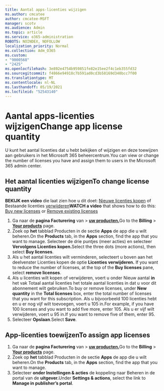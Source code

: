 ```yaml
---
title: Aantal apps-licenties wijzigen
ms.author: cmcatee
author: cmcatee-MSFT
manager: scotv
ms.audience: Admin
ms.topic: article
ms.service: o365-administration
ROBOTS: NOINDEX, NOFOLLOW
localization_priority: Normal
ms.collection: Adm_O365
ms.custom:
- "9000568"
- "2425"
ms.openlocfilehash: 3e892e4754b959851fe82e15ee2f4c1eb355fd32
ms.sourcegitcommit: f4866e94918c7b591ad0cd3b58169d340bcc7f00
ms.translationtype: MT
ms.contentlocale: nl-NL
ms.lasthandoff: 05/19/2021
ms.locfileid: "52543140"
---
```

# <a name="change-app-license-quantity"></a><span data-ttu-id="dc1e2-102">Aantal apps-licenties wijzigen</span><span class="sxs-lookup"><span data-stu-id="dc1e2-102">Change app license quantity</span></span>

<span data-ttu-id="dc1e2-103">U kunt het aantal licenties dat u hebt bekijken of wijzigen en deze toewijzen aan gebruikers in het Microsoft 365 beheercentrum.</span><span class="sxs-lookup"><span data-stu-id="dc1e2-103">You can view or change the number of licenses you have and assign them to users in the Microsoft 365 admin center.</span></span>

## <a name="to-change-license-quantity"></a><span data-ttu-id="dc1e2-104">Het aantal licenties wijzigen</span><span class="sxs-lookup"><span data-stu-id="dc1e2-104">To change license quantity</span></span>

<span data-ttu-id="dc1e2-105">**BEKIJK een video** die laat zien hoe u dit doet: [Nieuwe licenties kopen](https://go.microsoft.com/fwlink/p/?linkid=2154857) of Bestaande licenties [verwijderen](https://go.microsoft.com/fwlink/p/?linkid=2154938)</span><span class="sxs-lookup"><span data-stu-id="dc1e2-105">**WATCH a video** that shows how to do this: [Buy new licenses](https://go.microsoft.com/fwlink/p/?linkid=2154857) or [Remove existing licenses](https://go.microsoft.com/fwlink/p/?linkid=2154938)</span></span>

1. <span data-ttu-id="dc1e2-106">Ga naar de **pagina Facturering** van  >  **[uw producten.](https://go.microsoft.com/fwlink/p/?linkid=842054)**</span><span class="sxs-lookup"><span data-stu-id="dc1e2-106">Go to the **Billing** > **[Your products](https://go.microsoft.com/fwlink/p/?linkid=842054)** page.</span></span>
2. <span data-ttu-id="dc1e2-107">Zoek op **het** tabblad Producten in de sectie **Apps** de app die u wilt beheren.</span><span class="sxs-lookup"><span data-stu-id="dc1e2-107">On the **Products** tab, in the **Apps** section, find the app that you want to manage.</span></span> <span data-ttu-id="dc1e2-108">Selecteer de drie puntjes (meer acties) en selecteer **Vervolgens Licenties kopen.**</span><span class="sxs-lookup"><span data-stu-id="dc1e2-108">Select the three dots (more actions), then select **Buy licenses**.</span></span>
3. <span data-ttu-id="dc1e2-109">Als u het aantal licenties wilt verminderen, selecteert u boven aan het deelvenster Licenties kopen de optie **Licenties verwijderen.** </span><span class="sxs-lookup"><span data-stu-id="dc1e2-109">If you want to reduce the number of licenses, at the top of the **Buy licenses** pane, select **remove licenses**.</span></span>
4. <span data-ttu-id="dc1e2-110">Als u licenties wilt kopen of  verwijderen, voert u onder Nieuw aantal **in** het vak Totaal aantal licenties het totale aantal licenties in dat u voor dit abonnement wilt gebruiken.</span><span class="sxs-lookup"><span data-stu-id="dc1e2-110">To buy or remove licenses, under **New quantity** in the **Total licenses** box, enter the total number of licenses that you want for this subscription.</span></span> <span data-ttu-id="dc1e2-111">Als u bijvoorbeeld 100 licenties hebt en u er nog vijf wilt toevoegen, voert u 105 in.</span><span class="sxs-lookup"><span data-stu-id="dc1e2-111">For example, if you have 100 licenses and you want to add five more, enter 105.</span></span> <span data-ttu-id="dc1e2-112">Als u er vijf wilt verwijderen, voert u 95 in.</span><span class="sxs-lookup"><span data-stu-id="dc1e2-112">If you want to remove five of them, enter 95.</span></span>
5. <span data-ttu-id="dc1e2-113">Selecteer **Opslaan**.</span><span class="sxs-lookup"><span data-stu-id="dc1e2-113">Select **Save**.</span></span>

## <a name="to-assign-app-licenses"></a><span data-ttu-id="dc1e2-114">App-licenties toewijzen</span><span class="sxs-lookup"><span data-stu-id="dc1e2-114">To assign app licenses</span></span>

1. <span data-ttu-id="dc1e2-115">Ga naar de **pagina Facturering** van  >  **[uw producten.](https://go.microsoft.com/fwlink/p/?linkid=842054)**</span><span class="sxs-lookup"><span data-stu-id="dc1e2-115">Go to the **Billing** > **[Your products](https://go.microsoft.com/fwlink/p/?linkid=842054)** page.</span></span>
2. <span data-ttu-id="dc1e2-116">Zoek op **het** tabblad Producten in de sectie **Apps** de app die u wilt beheren.</span><span class="sxs-lookup"><span data-stu-id="dc1e2-116">On the **Products** tab, in the **Apps** section, find the app that you want to manage.</span></span>
3. <span data-ttu-id="dc1e2-117">Selecteer **onder Instellingen & acties** de koppeling naar Beheren in de portal van de **uitgever.**</span><span class="sxs-lookup"><span data-stu-id="dc1e2-117">Under **Settings & actions**, select the link to **Manage in publisher’s portal**.</span></span>